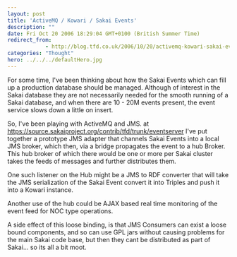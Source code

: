 ```yaml
---
layout: post
title: 'ActiveMQ / Kowari / Sakai Events'
description: ""
date: Fri Oct 20 2006 18:29:04 GMT+0100 (British Summer Time)
redirect_from: 
            - http://blog.tfd.co.uk/2006/10/20/activemq-kowari-sakai-events/
categories: "Thought"
hero: ../../../defaultHero.jpg
---
```

For some time, I've been thinking about how the Sakai Events which can fill up a production database should be managed. Although of interest in the Sakai database they are not necessarily needed for the smooth running of a Sakai database, and when there are 10 - 20M events present, the event service slows down a little on insert.

So, I've been playing with ActiveMQ and JMS. at https://source.sakaiproject.org/contrib/tfd/trunk/eventserver I've put together a prototype JMS adapter that channels Sakai Events into a local JMS broker, which then, via a bridge propagates the event to a hub Broker. This hub broker of which there would be one or more per Sakai cluster takes the feeds of messages and further distributes them.

One such listener on the Hub might be a JMS to RDF converter that will take the JMS serialization of the Sakai Event convert it into Triples and push it into a Kowari instance.

Another use of the hub could be AJAX based real time monitoring of the event feed for NOC type operations.

A side effect of this loose binding, is that JMS Consumers can exist a loose bound components, and so can use GPL jars without causing problems for the main Sakai code base, but then they cant be distributed as part of Sakai... so its all a bit moot.
